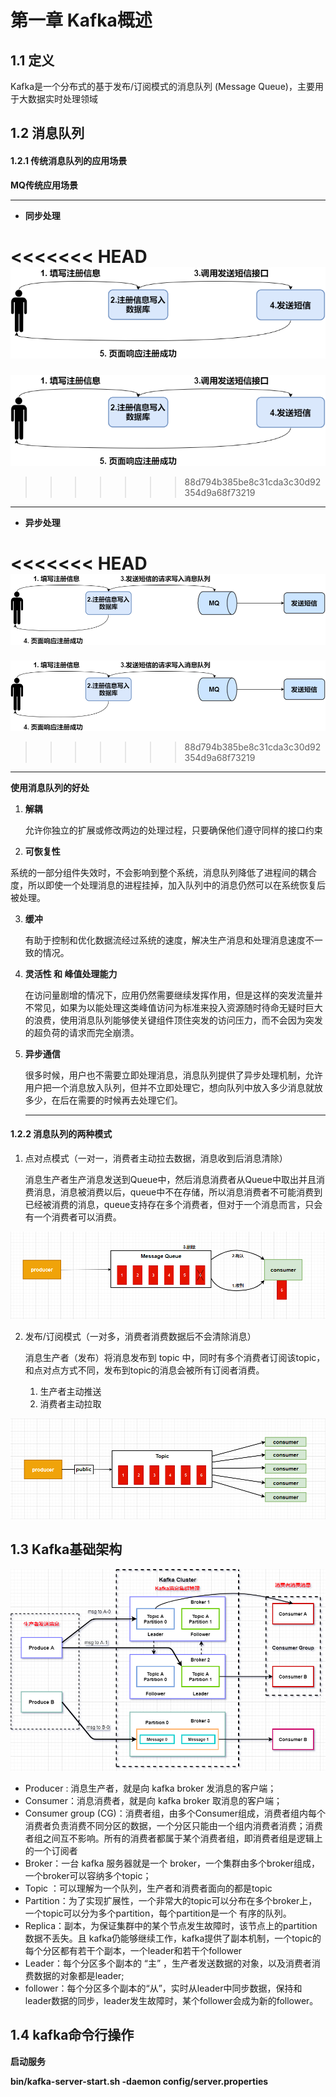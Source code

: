 # 第一章 Kafka概述

## 1.1 定义

Kafka是一个分布式的基于发布/订阅模式的消息队列 (Message Queue)，主要用于大数据实时处理领域

## 1.2 消息队列

#### 1.2.1 传统消息队列的应用场景

**MQ传统应用场景**

------

- **同步处理**

<<<<<<< HEAD
![](\img\imgFile\MessageQueue.png)
=======
![](img\imgFile\MessageQueue.png)
>>>>>>> 88d794b385be8c31cda3c30d92354d9a68f73219

------



- **异步处理**

<<<<<<< HEAD
![](\img\imgFile\MessageQueueAsync.png)
=======
![](img\imgFile\MessageQueueAsync.png)
>>>>>>> 88d794b385be8c31cda3c30d92354d9a68f73219



------

**使用消息队列的好处**

1. **解耦**

   允许你独立的扩展或修改两边的处理过程，只要确保他们遵守同样的接口约束

2.  **可恢复性**

   系统的一部分组件失效时，不会影响到整个系统，消息队列降低了进程间的耦合度，所以即使一个处理消息的进程挂掉，加入队列中的消息仍然可以在系统恢复后被处理。

3. **缓冲**

   有助于控制和优化数据流经过系统的速度，解决生产消息和处理消息速度不一致的情况。

4. **灵活性 和 峰值处理能力**

   在访问量剧增的情况下，应用仍然需要继续发挥作用，但是这样的突发流量并不常见，如果为以能处理这类峰值访问为标准来投入资源随时待命无疑时巨大的浪费，使用消息队列能够使关键组件顶住突发的访问压力，而不会因为突发的超负荷的请求而完全崩溃。

5. **异步通信**

   很多时候，用户也不需要立即处理消息，消息队列提供了异步处理机制，允许用户把一个消息放入队列，但并不立即处理它，想向队列中放入多少消息就放多少，在后在需要的时候再去处理它们。

   ------

#### 1.2.2  消息队列的两种模式

1. 点对点模式（一对一，消费者主动拉去数据，消息收到后消息清除）

   消息生产者生产消息发送到Queue中，然后消息消费者从Queue中取出并且消费消息，消息被消费以后，queue中不在存储，所以消息消费者不可能消费到已经被消费的消息，queue支持存在多个消费者，但对于一个消息而言，只会有一个消费者可以消费。

   

![](img\imgFile\点对点模式.png)

 2. 发布/订阅模式（一对多，消费者消费数据后不会清除消息）

    消息生产者（发布）将消息发布到 topic 中，同时有多个消费者订阅该topic，和点对点方式不同，发布到topic的消息会被所有订阅者消费。

    1. 生产者主动推送
    2. 消费者主动拉取

<img src="img\imgFile\发布订阅模式.png"  />

## 



## 1.3 Kafka基础架构



![](img\imgFile\kafka.png)

- Producer : 消息生产者，就是向 kafka broker 发消息的客户端；
- Consumer：消息消费者，就是向 kafka broker 取消息的客户端；
- Consumer group (CG)：消费者组，由多个Consumer组成，消费者组内每个消费者负责消费不同分区的数据，一个分区只能由一个组内消费者消费；消费者组之间互不影响。所有的消费者都属于某个消费者组，即消费者组是逻辑上的一个订阅者
- Broker：一台 kafka 服务器就是一个 broker，一个集群由多个broker组成，一个broker可以容纳多个topic；
- Topic ：可以理解为一个队列，生产者和消费者面向的都是topic
- Partition：为了实现扩展性，一个非常大的topic可以分布在多个broker上，一个topic可以分为多个partition，每个partition是一个 有序的队列。
- Replica：副本，为保证集群中的某个节点发生故障时，该节点上的partition数据不丢失。且 kafka仍能够继续工作，kafka提供了副本机制，一个topic的每个分区都有若干个副本，一个leader和若干个follower
- Leader：每个分区多个副本的 “主” ，生产者发送数据的对象，以及消费者消费数据的对象都是leader;
- follower：每个分区多个副本的“从”，实时从leader中同步数据，保持和leader数据的同步，leader发生故障时，某个follower会成为新的follower。

## 



## 1.4 kafka命令行操作

**启动服务**

**bin/kafka-server-start.sh -daemon config/server.properties**   

